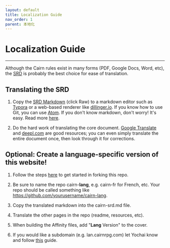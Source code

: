 ```yaml
---
layout: default
title: Localization Guide
nav_order: 1
parent: 本地化
---
```


# Localization Guide
---
Although the Cairn rules exist in many forms (PDF, Google Docs, Word, etc), the [SRD](/cairn-srd) is probably the best choice for ease of translation.

## Translating the SRD
1. Copy the [SRD Markdown](https://github.com/yochaigal/cairn/blob/main/cairn-srd.md) (click Raw) to a markdown editor such as [Typora](https://typora.com) or a web-based renderer like [dillinger.io](https://dillinger.io). If you know how to use Git, you can use [Atom](atom.io). If you don't know markdown, don't worry! It's easy. Read more [here](https://guides.github.com/features/mastering-markdown/).

2. Do the hard work of translating the core document. [Google Translate](https://translate.google.com) and [deepl.com](https://deepl.com) are good resources; you can even simply translate the entire document once, then look through it for corrections.

## Optional: Create a language-specific version of this website!
1. Follow the steps [here](/hacks/fork-this) to get started in forking this repo.

2. Be sure to name the repo cairn-**lang**, e.g. cairn-fr for French, etc. Your repo should be called something like https://github.com/yourusername/cairn-lang.

3. Copy the translated markdown into the cairn-srd.md file.

4. Translate the other pages in the repo (readme, resources, etc).

5. When building the Affinity files, add "**Lang** Version" to the cover.

6. If you would like a subdomain (e.g. lan.cairnrpg.com) let Yochai know and follow [this](https://docs.github.com/en/pages/configuring-a-custom-domain-for-your-github-pages-site/managing-a-custom-domain-for-your-github-pages-site) guide.
